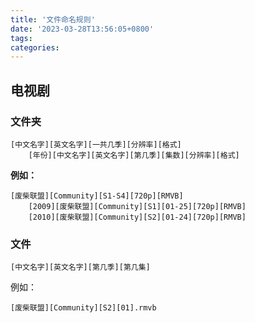 ```yaml
---
title: '文件命名规则'
date: '2023-03-28T13:56:05+0800'
tags: 
categories: 
---
```


## 电视剧

### 文件夹

```
[中文名字][英文名字][一共几季][分辨率][格式]
	[年份][中文名字][英文名字][第几季][集数][分辨率][格式]
```



**例如：**

```
[废柴联盟][Community][S1-S4][720p][RMVB]
	[2009][废柴联盟][Community][S1][01-25][720p][RMVB]
	[2010][废柴联盟][Community][S2][01-24][720p][RMVB]

```



### 文件

`[中文名字][英文名字][第几季][第几集]`

例如：

`[废柴联盟][Community][S2][01].rmvb`
